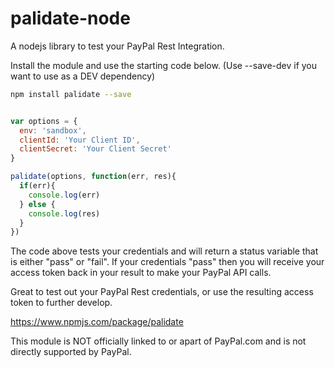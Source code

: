 # palidate-node
A nodejs library to test your PayPal Rest Integration.

Install the module and use the starting code below. (Use --save-dev if you want to use as a DEV dependency)

``` bash
npm install palidate --save

```

```javascript

var options = {
  env: 'sandbox',
  clientId: 'Your Client ID',
  clientSecret: 'Your Client Secret'
}

palidate(options, function(err, res){
  if(err){
    console.log(err)
  } else {
    console.log(res)
  }
})

```

The code above tests your credentials and will return a status variable that is either "pass" or "fail".
If your credentials "pass" then you will receive your access token back in your result to make your PayPal API calls.

Great to test out your PayPal Rest credentials, or use the resulting access token to further develop.


https://www.npmjs.com/package/palidate

This module is NOT officially linked to or apart of PayPal.com and is not directly supported by PayPal.
